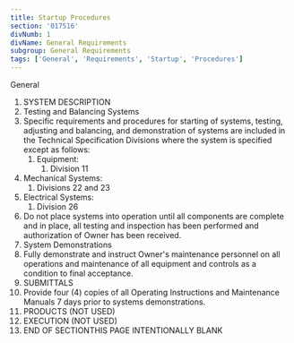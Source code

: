 ```yaml
---
title: Startup Procedures
section: '017516'
divNumb: 1
divName: General Requirements
subgroup: General Requirements
tags: ['General', 'Requirements', 'Startup', 'Procedures']
---
```



General
   1. SYSTEM DESCRIPTION
   1. Testing and Balancing Systems
   1. Specific requirements and procedures for starting of systems, testing, adjusting and balancing, and demonstration of systems are included in the Technical Specification Divisions where the system is specified except as follows:
      1. Equipment:
         1. Division 11
   1. Mechanical Systems:
      1. Divisions 22 and 23
   1. Electrical Systems:
      1. Division 26
   1. Do not place systems into operation until all components are complete and in place, all testing and inspection has been performed and authorization of Owner has been received.
   1. System Demonstrations
   1. Fully demonstrate and instruct Owner's maintenance personnel on all operations and maintenance of all equipment and controls as a condition to final acceptance.
   1. SUBMITTALS
   1. Provide four (4) copies of all Operating Instructions and Maintenance Manuals 7 days prior to systems demonstrations.
   1. PRODUCTS (NOT USED)
   1. EXECUTION (NOT USED)
1. END OF SECTIONTHIS PAGE INTENTIONALLY BLANK

